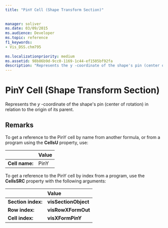 ```yaml
---
title: "PinY Cell (Shape Transform Section)"
 
 
manager: soliver
ms.date: 03/09/2015
ms.audience: Developer
ms.topic: reference
f1_keywords:
- Vis_DSS.chm795
 
ms.localizationpriority: medium
ms.assetid: 98b86b9d-9cc0-1169-1c44-ef1505bf92fa
description: "Represents the y -coordinate of the shape's pin (center of rotation) in relation to the origin of its parent."
---
```


# PinY Cell (Shape Transform Section)

Represents the  *y*  -coordinate of the shape's pin (center of rotation) in relation to the origin of its parent. 
  
## Remarks

To get a reference to the PinY cell by name from another formula, or from a program using the **CellsU** property, use: 
  
||Value |
|:-----|:-----|
| **Cell name:**  <br/> | PinY  <br/> |
   
To get a reference to the PinY cell by index from a program, use the **CellsSRC** property with the following arguments: 
  
||Value |
|:-----|:-----|
| **Section index:**  <br/> |**visSectionObject** <br/> |
| **Row index:**  <br/> |**visRowXFormOut** <br/> |
| **Cell index:**  <br/> |**visXFormPinY** <br/> |
   


